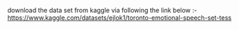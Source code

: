 download the data set from kaggle via following the link below :-
https://www.kaggle.com/datasets/ejlok1/toronto-emotional-speech-set-tess